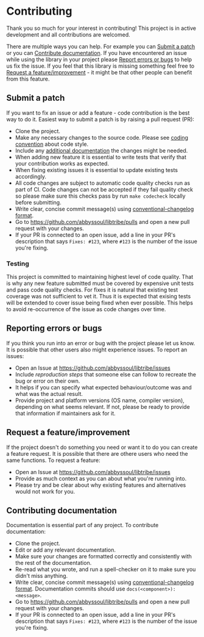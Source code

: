 # Contributing

Thank you so much for your interest in contributing!
This project is in active development and all contributions are welcomed.

There are multiple ways you can help. For example you can [Submit a patch](#submitting-patch) or you can [Contribute documentation](#submitting-docs). If you have encountered an issue while using the library in your project please [Report errors or bugs](#reporting-bugs) to help us fix the issue. If you feel that this library is missing something feel free to [Request a feature/improvement](#requesting-feature) - it might be that other people can benefit from this feature.

## Submit a patch
If you want to fix an issue or add a feature - code contribution is the best way to do it. Easiest way to submit a patch is by raising a pull request (PR):

* Clone the project.
* Make any necessary changes to the source code. Please see [coding convention](docs/coding_convention.md) about code style.
* Include any [additional documentation](#contribute-documentation) the changes might be needed.
* When adding new feature it is essential to write tests that verify that your contribution works as expected.
* When fixing existing issues it is essential to update existing tests accordingly.
* All code changes are subject to automatic code quality checks run as part of CI. Code changes can not be accepted if they fail quality check so please make sure this checks pass by run `make codecheck` locally before submitting.
* Write clear, concise commit message(s) using [conventional-changelog format](https://github.com/conventional-changelog/conventional-changelog-angular/blob/master/convention.md).
* Go to https://github.com/abbyssoul/libtribe/pulls and open a new pull request with your changes.
* If your PR is connected to an open issue, add a line in your PR's description that says `Fixes: #123`, where `#123` is the number of the issue you're fixing.

### Testing
This project is committed to maintaining highest level of code quality. That is why any new feature submitted must be covered by expensive unit tests and pass code quality checks.
For fixes it is natural that existing test coverage was not sufficient to vet it. Thus it is expected that exising tests will be extended to cover issue being fixed when ever possible. This helps to avoid re-occurrence of the issue as code changes over time.


## Reporting errors or bugs
If you think you run into an error or bug with the project please let us know. It is possible that other users also might experience issues. To report an issues:
* Open an Issue at https://github.com/abbyssoul/libtribe/issues
* Include *reproduction steps* that someone else can follow to recreate the bug or error on their own.
* It helps if you can specify what expected behaviour/outcome was and what was the actual result.
* Provide project and platform versions (OS name, compiler version), depending on what seems relevant. If not, please be ready to provide that information if maintainers ask for it.


## Request a feature/improvement
If the project doesn't do something you need or want it to do you can create a feature request. It is possible that there are othere users who need the same functions. To request a feature:

* Open an Issue at https://github.com/abbyssoul/libtribe/issues
* Provide as much context as you can about what you're running into.
* Please try and be clear about why existing features and alternatives would not work for you.

## Contributing documentation
Documentation is essential part of any project. To contribute documentation:

* Clone the project.
* Edit or add any relevant documentation.
* Make sure your changes are formatted correctly and consistently with the rest of the documentation.
* Re-read what you wrote, and run a spell-checker on it to make sure you didn't miss anything.
* Write clear, concise commit message(s) using [conventional-changelog format](https://github.com/conventional-changelog/conventional-changelog-angular/blob/master/convention.md). Documentation commits should use `docs(<component>): <message>`.
* Go to https://github.com/abbyssoul/libtribe/pulls and open a new pull request with your changes.
* If your PR is connected to an open issue, add a line in your PR's description that says `Fixes: #123`, where `#123` is the number of the issue you're fixing.
